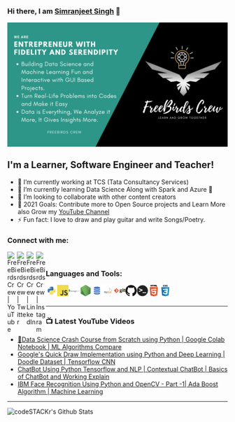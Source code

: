 ### Hi there, I am [Simranjeet Singh](https://www.instagram.com/itsexceptional/) 👋

[<img align="center" alt="FreeBirds Crew | YouTube" src="https://github.com/FreeBirdsCrew/freebirdscrew/blob/master/FreeBirds%20Crew.png" />](https://www.youtube.com/channel/UC4RZP6hNT5gMlWCm0NDzUWg?view_as=subscriber?sub_confirmation=1)

## I'm a Learner, Software Engineer and Teacher!
- 🔭 I’m currently working at TCS (Tata Consultancy Services)
- 🌱 I’m currently learning Data Science Along with Spark and Azure 🤣
- 👯 I’m looking to collaborate with other content creators
- 🥅 2021 Goals: Contribute more to Open Source projects and Learn More also Grow my [YouTube Channel](https://www.youtube.com/channel/UC4RZP6hNT5gMlWCm0NDzUWg?view_as=subscriber?sub_confirmation=1)
- ⚡ Fun fact: I love to draw and play guitar and write Songs/Poetry.

### Connect with me:

[<img align="left" alt="FreeBirds Crew | YouTube" width="22px" src="https://cdn.jsdelivr.net/npm/simple-icons@v3/icons/youtube.svg" />](https://www.youtube.com/channel/UC4RZP6hNT5gMlWCm0NDzUWg?view_as=subscriber?sub_confirmation=1)
[<img align="left" alt="FreeBirds Crew | Twitter" width="22px" src="https://cdn.jsdelivr.net/npm/simple-icons@v3/icons/twitter.svg" />](https://twitter.com/CrewFreebirds)
[<img align="left" alt="FreeBirds Crew | LinkedIn" width="22px" src="https://cdn.jsdelivr.net/npm/simple-icons@v3/icons/linkedin.svg" />](https://www.linkedin.com/in/simranjeet-singh-ab8071153/)
[<img align="left" alt="FreeBirds Crew | Instagram" width="22px" src="https://cdn.jsdelivr.net/npm/simple-icons@v3/icons/instagram.svg" />](https://www.instagram.com/itsexceptional/)

<br />

### Languages and Tools:
[<img align="left" alt="Python" width="26px" src="https://raw.githubusercontent.com/github/explore/80688e429a7d4ef2fca1e82350fe8e3517d3494d/topics/python/python.png"/>](https://bit.ly/2Pi452M)
[<img align="left" alt="JavaScript" width="26px" src="https://raw.githubusercontent.com/github/explore/80688e429a7d4ef2fca1e82350fe8e3517d3494d/topics/javascript/javascript.png" />](https://bit.ly/2Pi452M)
[<img align="left" alt="MongoDB" width="26px" src="https://raw.githubusercontent.com/github/explore/80688e429a7d4ef2fca1e82350fe8e3517d3494d/topics/mongodb/mongodb.png" />](https://bit.ly/2Pi452M)
[<img align="left" alt="Node.js" width="26px" src="https://raw.githubusercontent.com/github/explore/80688e429a7d4ef2fca1e82350fe8e3517d3494d/topics/nodejs/nodejs.png" />](https://bit.ly/2Pi452M)
[<img align="left" alt="SQL" width="26px" src="https://raw.githubusercontent.com/github/explore/80688e429a7d4ef2fca1e82350fe8e3517d3494d/topics/sql/sql.png" />](https://bit.ly/2Pi452M)
[<img align="left" alt="MySQL" width="26px" src="https://raw.githubusercontent.com/github/explore/80688e429a7d4ef2fca1e82350fe8e3517d3494d/topics/mysql/mysql.png" />](https://bit.ly/2Pi452M)
[<img align="left" alt="Git" width="26px" src="https://raw.githubusercontent.com/github/explore/80688e429a7d4ef2fca1e82350fe8e3517d3494d/topics/git/git.png" />](https://bit.ly/2Pi452M)
[<img align="left" alt="GitHub" width="26px" src="https://raw.githubusercontent.com/github/explore/78df643247d429f6cc873026c0622819ad797942/topics/github/github.png" />](https://bit.ly/2Pi452M)
[<img align="left" alt="HTML5" width="26px" src="https://raw.githubusercontent.com/github/explore/80688e429a7d4ef2fca1e82350fe8e3517d3494d/topics/terminal/terminal.png" />](https://bit.ly/2Pi452M)
[<img align="left" alt="HTML5" width="26px" src="https://raw.githubusercontent.com/github/explore/80688e429a7d4ef2fca1e82350fe8e3517d3494d/topics/html/html.png" />](https://bit.ly/2Pi452M)
[<img align="left" alt="CSS3" width="26px" src="https://raw.githubusercontent.com/github/explore/80688e429a7d4ef2fca1e82350fe8e3517d3494d/topics/css/css.png" />](https://bit.ly/2Pi452M)

<br />
<br />

---

### 📺 Latest YouTube Videos
<!-- YOUTUBE:START -->
- [🔴Data Science Crash Course from Scratch using Python | Google Colab Notebook | ML Algorithms Compare](https://bit.ly/319NWmz)
- [Google's Quick Draw Implementation using Python and Deep Learning | Doodle Dataset | Tensorflow CNN](https://bit.ly/338uGrd)
- [ChatBot Using Python Tensorflow and NLP | Contextual ChatBot | Basics of ChatBot and Working Explain](https://bit.ly/3fmTkXr)
- [IBM Face Recognition Using Python and OpenCV - Part -1| Ada Boost Algorithm | Machine Learning](https://bit.ly/2BORGQC)
<!-- YOUTUBE:END -->

---


<img align="left" alt="codeSTACKr's Github Stats" src="https://github-readme-stats.vercel.app/api?username=simranjeet97&show_icons=true&hide_border=true" />

[youtube]: https://bit.ly/3hOgKqf
[instagram]: https://www.instagram.com/itsexceptional/
[linkedin]: https://bit.ly/3k4NL3i
[twitter]: https://twitter.com/CrewFreebirds
